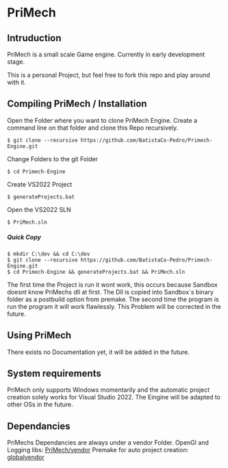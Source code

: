 # PriMech

## Intruduction

PriMech is a small scale Game engine.
Currently in early development stage.

This is a personal Project, but feel free to fork this repo and play around with it.

## Compiling PriMech / Installation

Open the Folder where you want to clone PriMech Engine.
Create a command line on that folder and clone this Repo recursively.
```console 
$ git clone --recursive https://github.com/BatistaCo-Pedro/Primech-Engine.git
```

Change Folders to the git Folder
```console 
$ cd Primech-Engine
```

Create VS2022 Project
```console 
$ generateProjects.bat
```

Open the VS2022 SLN
```console 
$ PriMech.sln
```

##### Quick Copy
```console 
$ mkdir C:\dev && cd C:\dev
$ git clone --recursive https://github.com/BatistaCo-Pedro/Primech-Engine.git
$ cd Primech-Engine && generateProjects.bat && PriMech.sln
```

The first time the Project is run it wont work, this occurs because Sandbox doesnt know PriMechs dll at first. 
The Dll is copied into Sandbox`s binary folder as a postbuild option from premake. 
The second time the program is run the program it will work flawlessly.
This Problem will be corrected in the future. 

## Using PriMech

There exists no Documentation yet, it will be added in the future.

## System requirements

PriMech only supports Windows momentarily and the automatic project creation solely works for Visual Studio 2022. 
The Eingine will be adapted to other OSs in the future.

## Dependancies

PriMechs Dependancies are always under a vendor Folder.
OpenGl and Logging libs: [PriMech/vendor](https://github.com/BatistaCo-Pedro/Primech-Engine/tree/master/PriMech/vendor)
Premake for auto project creation: [globalvendor](https://github.com/BatistaCo-Pedro/Primech-Engine/tree/master/globalVendor)
